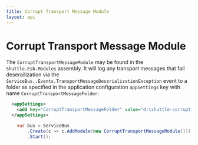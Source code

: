 ```yaml
---
title: Corrupt Transport Message Module
layout: api
---
```

# Corrupt Transport Message Module

The `CorruptTransportMessageModule` may be found in the `Shuttle.Esb.Modules` assembly.  It will log any transport messages that fail deserailization via the `ServiceBus..Events.TransportMessageDeserializationException` event to a folder as specified in the application configuration `appSettings` key with name `CorruptTransportMessageFolder`:

~~~xml
  <appSettings>
    <add key="CorruptTransportMessageFolder" value="d:\shuttle-corrupt-messages"/>
  </appSettings>
~~~

~~~c#
	var bus = ServiceBus
		.Create(c => c.AddModule(new CorruptTransportMessageModule()))
		.Start();
~~~
